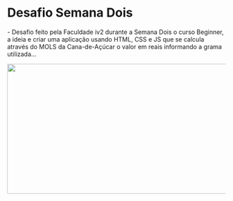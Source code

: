 # Desafio Semana Dois

<p> - Desafio feito pela Faculdade iv2 durante a Semana Dois o curso Beginner, a ideia e criar uma aplicação usando HTML, CSS e JS que se calcula através do MOLS da Cana-de-Açúcar o valor em reais informando a grama utilizada... </p>

<img src="https://github.com/NemesioFVF/Desafio-da-Semana-Dois/blob/main/Desafio%20Semanal%20%20-%20Semana%20Dois%20(NemesioF)/img/dp2gif.gif?raw=true" width="660" height="300" />
